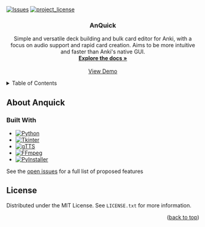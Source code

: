 
<a id="readme-top"></a>


[![Issues][issues-shield]][issues-url]
[![project_license][license-shield]][license-url]


<!-- PROJECT LOGO -->
<!--

<br/>
<div align="center">
  <a href="https://github.com/jazzcommando/anquick">
    <img src="images/logo.png" alt="Logo" width="80" height="80">
  </a!>

-->

<h3 align="center">AnQuick</h3>

  <p align="center">
    Simple and versatile deck building and bulk card editor for Anki, with a focus on audio support and rapid card creation. Aims to be more intuitive and faster than Anki's native GUI.
    <br />
    <a href="https://github.com/jazzcommando/anquick"><strong>Explore the docs »</strong></a>
    <br />
    <br />
    <a href="https://github.com/jazzcommando/anquick">View Demo</a>
  </p>
</div>



<!-- TABLE OF CONTENTS -->
<details>
  <summary>Table of Contents</summary>
  <ol>
    <li>
      <a href="#about-the-project">About The Project</a>
      <ul>
        <li><a href="#built-with">Built With</a></li>
    <li><a href="#license">License</a></li>
  </ol>
</details>



<!-- ABOUT THE PROJECT -->
## About Anquick


<!--[![Product Name Screen Shot][product-screenshot]](https://example.com)-->

<!--Here's a blank template to get started. To avoid retyping too much info, do a search and replace with your text editor for the following: `github_username`, `repo_name`, `twitter_handle`, `linkedin_username`, `email_client`, `email`, `project_title`, `project_description`, `project_license`
-->






### Built With

* [![Python][Python-badge]][Python-url]
* [![Tkinter][Tkinter-badge]][Tkinter-url]
* [![gTTS][gTTS-badge]][gTTS-url]
* [![FFmpeg][FFmpeg-badge]][FFmpeg-url]
* [![PyInstaller][PyInstaller-badge]][PyInstaller-url]


See the [open issues](https://github.com/jazzcomando/anquick/issues) for a full list of proposed features


<!-- LICENSE -->
## License

Distributed under the MIT License. See `LICENSE.txt` for more information.



<p align="right">(<a href="#readme-top">back to top</a>)</p>



<!-- MARKDOWN LINKS & IMAGES -->
<!-- https://www.markdownguide.org/basic-syntax/#reference-style-links -->
[issues-shield]: https://img.shields.io/github/issues/github_username/repo_name.svg?style=for-the-badge
[issues-url]: https://github.com/jazzcommando/Anquick/issues
[license-shield]: https://img.shields.io/github/license/github_username/repo_name.svg?style=for-the-badge
[license-url]: https://github.com/jazzcommando/Anquick/blob/master/LICENSE.txt

[product-screenshot]: images/screenshot.png


[Python-badge]: https://img.shields.io/badge/Python-3776AB?style=for-the-badge&logo=python&logoColor=white
[Python-url]: https://www.python.org/
[Tkinter-badge]: https://img.shields.io/badge/Tkinter-000000?style=for-the-badge&logo=tcl&logoColor=white
[Tkinter-url]: https://docs.python.org/3/library/tkinter.html
[gTTS-badge]: https://img.shields.io/badge/gTTS-4285F4?style=for-the-badge&logo=google&logoColor=white
[gTTS-url]: https://github.com/pndurette/gTTS
[FFmpeg-badge]: https://img.shields.io/badge/FFmpeg-000000?style=for-the-badge&logo=ffmpeg&logoColor=white
[FFmpeg-url]: https://ffmpeg.org/
[PyInstaller-badge]: https://img.shields.io/badge/PyInstaller-000000?style=for-the-badge&logo=python&logoColor=white
[PyInstaller-url]: https://www.pyinstaller.org/
